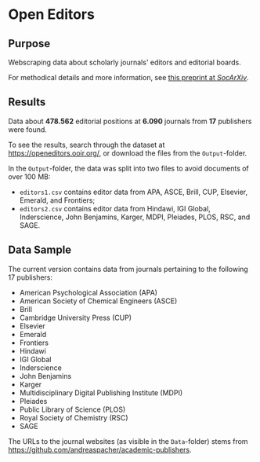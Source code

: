 # Open Editors

## Purpose

Webscraping data about scholarly journals' editors and editorial boards.

For methodical details and more information, see [this preprint at *SocArXiv*](https://doi.org/10.31235/osf.io/jvzq7).

## Results

Data about **478.562** editorial positions at **6.090** journals from **17** publishers were found. 

To see the results, search through the dataset at https://openeditors.ooir.org/, or download the files from the `Output`-folder.

In the `Output`-folder, the data was split into two files to avoid documents of over 100 MB:
- `editors1.csv` contains editor data from APA, ASCE, Brill, CUP, Elsevier, Emerald, and Frontiers;
- `editors2.csv` contains editor data from Hindawi, IGI Global, Inderscience, John Benjamins, Karger, MDPI, Pleiades, PLOS, RSC, and SAGE.

## Data Sample

The current version contains data from journals pertaining to the following 17 publishers:

- American Psychological Association (APA)
- American Society of Chemical Engineers (ASCE)
- Brill
- Cambridge University Press (CUP)
- Elsevier
- Emerald
- Frontiers
- Hindawi
- IGI Global
- Inderscience
- John Benjamins
- Karger
- Multidisciplinary Digital Publishing Institute (MDPI)
- Pleiades
- Public Library of Science (PLOS)
- Royal Society of Chemistry (RSC)
- SAGE

The URLs to the journal websites (as visible in the `Data`-folder) stems from https://github.com/andreaspacher/academic-publishers.
